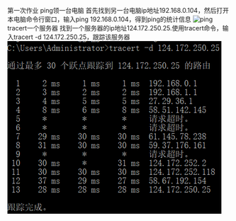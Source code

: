 第一次作业
ping领一台电脑
首先找到另一台电脑ip地址192.168.0.104，然后打开本电脑命令行窗口，输入ping 192.168.0.104，得到ping的统计信息
![ping](https://github.com/g2502823040/CSharpHomework/blob/master/%E5%9B%BE%E7%89%871.pn)
tracert一个服务器
找到一个服务器的ip地址124.172.250.25.使用tracert命令，输入tracert -d 124.172.250.25，跟踪该服务器
![tracert](https://github.com/g2502823040/CSharpHomework/blob/master/%E5%9B%BE%E7%89%872.png)